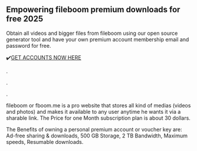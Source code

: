 ## Empowering fileboom premium downloads for free 2025

Obtain all videos and bigger files from fileboom using our open source generator tool and have your own premium account membership email and password for free.

✔️[GET ACCOUNTS NOW HERE](http://4free.cyou/to/fileboom)

.

.

.

fileboom or fboom.me is a pro website that stores all kind of medias (videos and photos) and makes it available to any user anytime he wants it via a sharable link. The Price for one Month subscription plan is about 30 dollars. 

The Benefits of owning a personal premium account or voucher key are: 
Ad-free sharing & downloads, 
500 GB Storage, 
2 TB Bandwidth, 
Maximum speeds, 
Resumable downloads.
